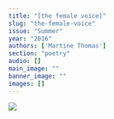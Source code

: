 ```yaml
---
title: "[the female voice]"
slug: "the-female-voice"
issue: "Summer"
year: "2016"
authors: ['Martine Thomas']
section: "poetry"
audio: []
main_image: ""
banner_image: ""
images: []
---
```

![](http://i.imgur.com/D9cEEps.png)

